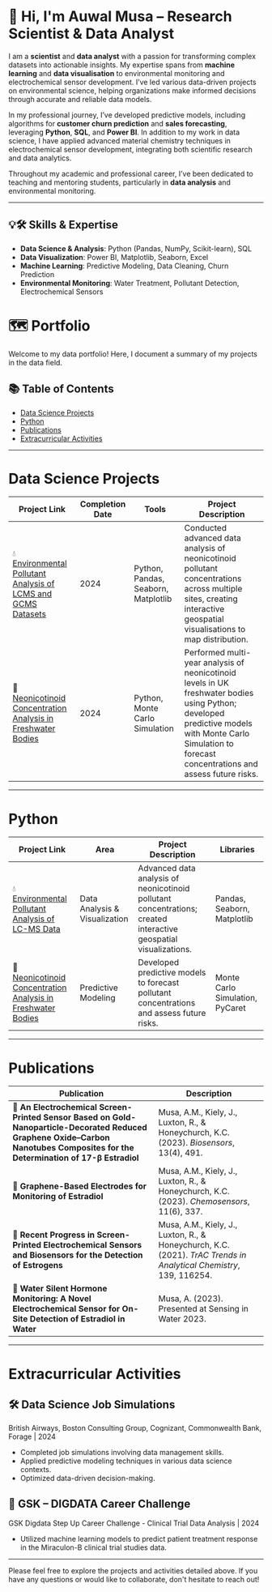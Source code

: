 # 👋 Hi, I'm Auwal Musa – Research Scientist & Data Analyst

I am a **scientist** and **data analyst** with a passion for transforming complex datasets into actionable insights. My expertise spans from **machine learning** and **data visualisation** to environmental monitoring and electrochemical sensor development. I’ve led various data-driven projects on environmental science, helping organizations make informed decisions through accurate and reliable data models.

In my professional journey, I’ve developed predictive models, including algorithms for **customer churn prediction** and **sales forecasting**, leveraging **Python**, **SQL**, and **Power BI**. In addition to my work in data science, I have applied advanced material chemistry techniques in electrochemical sensor development, integrating both scientific research and data analytics.

Throughout my academic and professional career, I’ve been dedicated to teaching and mentoring students, particularly in **data analysis** and environmental monitoring.

---

## 💡🛠️ Skills & Expertise
- **Data Science & Analysis**: Python (Pandas, NumPy, Scikit-learn), SQL
- **Data Visualization**: Power BI, Matplotlib, Seaborn, Excel
- **Machine Learning**: Predictive Modeling, Data Cleaning, Churn Prediction
- **Environmental Monitoring**: Water Treatment, Pollutant Detection, Electrochemical Sensors




# 🗺 Portfolio

Welcome to my data portfolio! Here, I document a summary of my projects in the data field.

## 📚 Table of Contents
- [Data Science Projects](#data-science-projects)
- [Python](#python)
- [Publications](#publications)
- [Extracurricular Activities](#extracurricular-activities)

***

# Data Science Projects

| Project Link | Completion Date | Tools | Project Description | 
|---|---|---|---|
| 💧 [Environmental Pollutant Analysis of LCMS and GCMS Datasets ](#) | 2024 | Python, Pandas, Seaborn, Matplotlib | Conducted advanced data analysis of neonicotinoid pollutant concentrations across multiple sites, creating interactive geospatial visualisations to map distribution. |
| 🐝 [Neonicotinoid Concentration Analysis in Freshwater Bodies](#) | 2024 | Python, Monte Carlo Simulation | Performed multi-year analysis of neonicotinoid levels in UK freshwater bodies using Python; developed predictive models with Monte Carlo Simulation to forecast concentrations and assess future risks. |[GitHub Repository: Pesticide Data Analysis](https://github.com/auwalmusa/pesticide-data-analysis)

***

# Python

| Project Link | Area | Project Description | Libraries |    
|---|---|---|---|
| 💧 [Environmental Pollutant Analysis of LC-MS Data](#) | Data Analysis & Visualization | Advanced data analysis of neonicotinoid pollutant concentrations; created interactive geospatial visualizations. | Pandas, Seaborn, Matplotlib |
| 🐝 [Neonicotinoid Concentration Analysis in Freshwater Bodies](#) | Predictive Modeling | Developed predictive models to forecast pollutant concentrations and assess future risks. | Monte Carlo Simulation, PyCaret |

***

# Publications

| Publication | Description |
|---|---|
| 📄 **An Electrochemical Screen-Printed Sensor Based on Gold-Nanoparticle-Decorated Reduced Graphene Oxide–Carbon Nanotubes Composites for the Determination of 17-β Estradiol** | Musa, A.M., Kiely, J., Luxton, R., & Honeychurch, K.C. (2023). *Biosensors*, 13(4), 491. |
| 📄 **Graphene-Based Electrodes for Monitoring of Estradiol** | Musa, A.M., Kiely, J., Luxton, R., & Honeychurch, K.C. (2023). *Chemosensors*, 11(6), 337. |
| 📄 **Recent Progress in Screen-Printed Electrochemical Sensors and Biosensors for the Detection of Estrogens** | Musa, A.M., Kiely, J., Luxton, R., & Honeychurch, K.C. (2021). *TrAC Trends in Analytical Chemistry*, 139, 116254. |
| 🎤 **Water Silent Hormone Monitoring: A Novel Electrochemical Sensor for On-Site Detection of Estradiol in Water** | Musa, A. (2023). Presented at Sensing in Water 2023. |

***

# Extracurricular Activities

## 🛠 Data Science Job Simulations
British Airways, Boston Consulting Group, Cognizant, Commonwealth Bank, Forage | 2024
- Completed job simulations involving data management skills.
- Applied predictive modeling techniques in various data science contexts.
- Optimized data-driven decision-making.

## 🧪 GSK – DIGDATA Career Challenge
GSK Digdata Step Up Career Challenge - Clinical Trial Data Analysis | 2024
- Utilized machine learning models to predict patient treatment response in the Miraculon-B clinical trial studies data.

***

Please feel free to explore the projects and activities detailed above. If you have any questions or would like to collaborate, don't hesitate to reach out!
